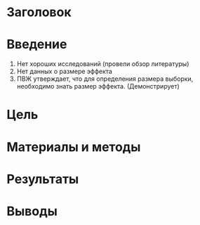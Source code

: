 # Заголовок

# Введение
1. Нет хороших исследований (провели обзор литературы)
2. Нет данных о размере эффекта 
3. ПВЖ утверждает, что для определения размера выборки, необходимо знать размер эффекта. (Демонстрирует)

# Цель

# Материалы и методы

# Результаты

# Выводы
